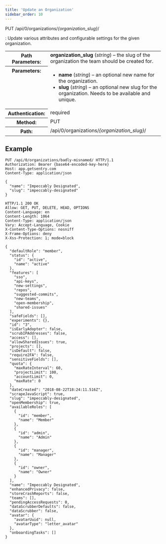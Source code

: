 ```yaml
---
title: 'Update an Organization'
sidebar_order: 10
---
```


PUT /api/0/organizations/_{organization_slug}_/

: Update various attributes and configurable settings for the given organization.

  <table class="table"><tbody valign="top"><tr><th>Path Parameters:</th><td><strong>organization_slug</strong> (<em>string</em>) – the slug of the organization the team should be created for.</td></tr><tr><th>Parameters:</th><td><ul><li><strong>name</strong> (<em>string</em>) – an optional new name for the organization.</li><li><strong>slug</strong> (<em>string</em>) – an optional new slug for the organization. Needs to be available and unique.</li></ul></td></tr><tr><th>Authentication:</th><td>required</td></tr><tr><th>Method:</th><td>PUT</td></tr><tr><th>Path:</th><td>/api/0/organizations/<em>{organization_slug}</em>/</td></tr></tbody></table>

## Example

```http
PUT /api/0/organizations/badly-misnamed/ HTTP/1.1
Authorization: Bearer {base64-encoded-key-here}
Host: app.getsentry.com
Content-Type: application/json

{
  "name": "Impeccably Designated",
  "slug": "impeccably-designated"
}
```

```http
HTTP/1.1 200 OK
Allow: GET, PUT, DELETE, HEAD, OPTIONS
Content-Language: en
Content-Length: 1064
Content-Type: application/json
Vary: Accept-Language, Cookie
X-Content-Type-Options: nosniff
X-Frame-Options: deny
X-Xss-Protection: 1; mode=block

{
  "defaultRole": "member",
  "status": {
    "id": "active",
    "name": "active"
  },
  "features": [
    "sso",
    "api-keys",
    "new-settings",
    "repos",
    "suggested-commits",
    "new-teams",
    "open-membership",
    "shared-issues"
  ],
  "safeFields": [],
  "experiments": {},
  "id": "3",
  "isEarlyAdopter": false,
  "scrubIPAddresses": false,
  "access": [],
  "allowSharedIssues": true,
  "projects": [],
  "isDefault": false,
  "require2FA": false,
  "sensitiveFields": [],
  "quota": {
    "maxRateInterval": 60,
    "projectLimit": 100,
    "accountLimit": 0,
    "maxRate": 0
  },
  "dateCreated": "2018-08-22T18:24:11.516Z",
  "scrapeJavaScript": true,
  "slug": "impeccably-designated",
  "openMembership": true,
  "availableRoles": [
    {
      "id": "member",
      "name": "Member"
    },
    {
      "id": "admin",
      "name": "Admin"
    },
    {
      "id": "manager",
      "name": "Manager"
    },
    {
      "id": "owner",
      "name": "Owner"
    }
  ],
  "name": "Impeccably Designated",
  "enhancedPrivacy": false,
  "storeCrashReports": false,
  "teams": [],
  "pendingAccessRequests": 0,
  "dataScrubberDefaults": false,
  "dataScrubber": false,
  "avatar": {
    "avatarUuid": null,
    "avatarType": "letter_avatar"
  },
  "onboardingTasks": []
}
```
